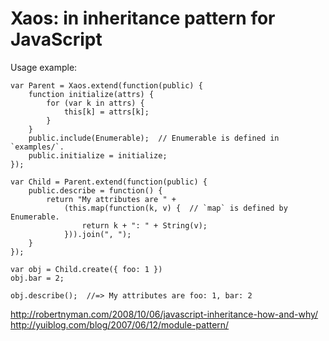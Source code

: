 Xaos: in inheritance pattern for JavaScript
==============================================

Usage example:

    var Parent = Xaos.extend(function(public) {
        function initialize(attrs) {
            for (var k in attrs) {
                this[k] = attrs[k];
            }
        }
        public.include(Enumerable);  // Enumerable is defined in `examples/`.
        public.initialize = initialize;
    });

    var Child = Parent.extend(function(public) {
        public.describe = function() {
            return "My attributes are " +
                (this.map(function(k, v) {  // `map` is defined by Enumerable.
                    return k + ": " + String(v);
                })).join(", ");
        }
    });

    var obj = Child.create({ foo: 1 })
    obj.bar = 2;

    obj.describe();  //=> My attributes are foo: 1, bar: 2


http://robertnyman.com/2008/10/06/javascript-inheritance-how-and-why/
http://yuiblog.com/blog/2007/06/12/module-pattern/
